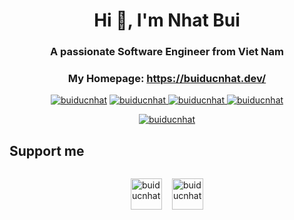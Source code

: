 <h1 align="center">Hi 👋, I'm Nhat Bui</h1>
<h3 align="center">A passionate Software Engineer from Viet Nam</h3>
<h3 align="center">My Homepage: <a href="https://buiducnhat.dev/">https://buiducnhat.dev/</a></h3>

<p align="center">
  <a href="https://github.com/buiducnhat" target="_blank"><img src="https://komarev.com/ghpvc/?username=buiducnhat&label=Profile%20views&color=0e75b6&style=flat" alt="buiducnhat" /></a>
  <a href="https://www.linkedin.com/in/buiducnhat/" target="_blank"><img src="https://img.shields.io/badge/Linkedin-buiducnhat-0077B5?logo=data:image/png;base64,iVBORw0KGgoAAAANSUhEUgAAABAAAAAQCAMAAAAoLQ9TAAAAb1BMVEUAl717ydz+/v684+3G5/Cy3+r5/P3///8Al72+5O55yNzt9/rh8vf9/v6DzN5zxdrx+fsDmL0sqMje8fbB5e4op8e14OvF5/BpwtgipcWu3em44uy64u3H6PCx3+qBy94Lm7+u3uovqsnE5u/2+/yCV68eAAAAAXRSTlP+GuMHfQAAAGJJREFUGNONzzcSgDAQA0AwYJ0Bk3NO/38jqbEZF6jTFjcnyyI9335DFMQ6JMh18MPGfKMt0xdqNpFgqwDC7AEXHglIMKBS4NiWEYECO9EMqYBDZAM/oeAdDby/PuTcPE7PCePeCSJkzvIGAAAAAElFTkSuQmCC&logoColor=white" alt="buiducnhat" /> </a>
  <a href="https://www.facebook.com/buiducnhat47" target="_blank"><img src="https://img.shields.io/badge/Facebook-buiducnhat47-3b5998?logo=facebook&logoColor=white" alt="buiducnhat" /> </a>
  <a href="mailto:nhaths4701@gmail.com" target="_blank"><img src="https://img.shields.io/badge/Email-buiducnhat@gmail.com-red?logo=gmail&logoColor=white" alt="buiducnhat" /> </a>
</p>

<p align="center"> <a href="https://github.com/ryo-ma/github-profile-trophy"><img src="https://github-profile-trophy.vercel.app/?username=buiducnhat&theme=radical&row=1" alt="buiducnhat" /></a></p>

<h2 align="left">Support me</h2>

<div style="display: flex; justify-content: center; gap: 10px;">
<p><a href="https://www.buymeacoffee.com/buiducnhat"> <img align="left" src="https://cdn.buymeacoffee.com/buttons/v2/default-yellow.png" height="50" alt="buiducnhat" /></a></p>
<p><a href="https://ko-fi.com/buiducnhat"> <img align="right" src="https://cdn.prod.website-files.com/5c14e387dab576fe667689cf/670f5a01cf2da94a032117b9_support_me_on_kofi_red.png" height="50" alt="buiducnhat" /></a></p>
</div>
